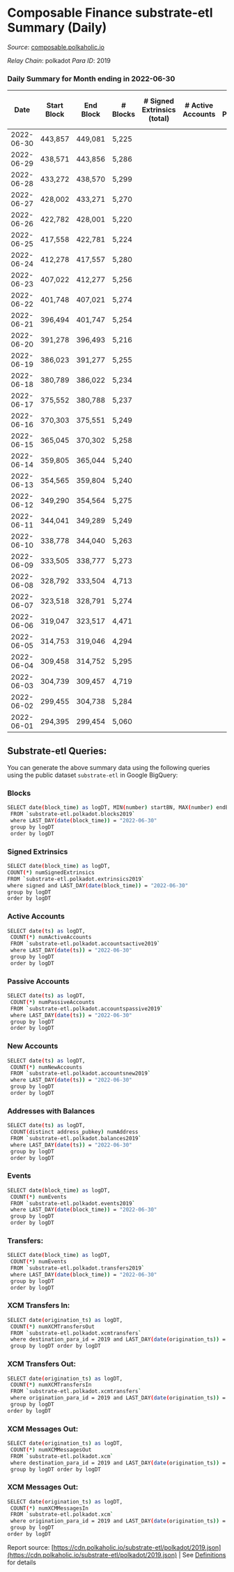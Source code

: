 # Composable Finance substrate-etl Summary (Daily)

_Source_: [composable.polkaholic.io](https://composable.polkaholic.io)

*Relay Chain*: polkadot
*Para ID*: 2019



### Daily Summary for Month ending in 2022-06-30


| Date | Start Block | End Block | # Blocks | # Signed Extrinsics (total) | # Active Accounts | # Passive | # New | # Addresses with Balances | # Events | # Transfers | # XCM Transfers In | # XCM Transfers Out | # XCM In | # XCM Out | Issues | 
| ---- | ----------- | --------- | -------- | --------------------------- | ----------------- | --------- | ----- | ------------------------- | -------- | ----------- | ------------------ | ------------------- | -------- | --------- | ------ |
| 2022-06-30 | 443,857 | 449,081 | 5,225 |  |  |  |  | 6 | 10,453 |   |   |   |  |  |  |
| 2022-06-29 | 438,571 | 443,856 | 5,286 |  |  |  |  | 6 | 10,575 |   |   |   |  |  |  |
| 2022-06-28 | 433,272 | 438,570 | 5,299 |  |  |  |  | 6 | 10,601 |   |   |   |  |  |  |
| 2022-06-27 | 428,002 | 433,271 | 5,270 |  |  |  |  | 6 | 10,543 |   |   |   |  |  |  |
| 2022-06-26 | 422,782 | 428,001 | 5,220 |  |  |  |  | 6 | 10,443 |   |   |   |  |  |  |
| 2022-06-25 | 417,558 | 422,781 | 5,224 |  |  |  |  | 6 | 10,451 |   |   |   |  |  |  |
| 2022-06-24 | 412,278 | 417,557 | 5,280 |  |  |  |  | 6 | 10,562 |   |   |   |  |  |  |
| 2022-06-23 | 407,022 | 412,277 | 5,256 |  |  |  |  | 6 | 10,515 |   |   |   |  |  |  |
| 2022-06-22 | 401,748 | 407,021 | 5,274 |  |  |  |  | 6 | 10,554 |   |   |   |  |  |  |
| 2022-06-21 | 396,494 | 401,747 | 5,254 |  |  |  |  | 6 | 10,511 |   |   |   |  |  |  |
| 2022-06-20 | 391,278 | 396,493 | 5,216 |  |  |  |  | 6 | 10,435 |   |   |   |  |  |  |
| 2022-06-19 | 386,023 | 391,277 | 5,255 |  |  |  |  | 6 | 10,513 |   |   |   |  |  |  |
| 2022-06-18 | 380,789 | 386,022 | 5,234 |  |  |  |  | 6 | 10,471 |   |   |   |  |  |  |
| 2022-06-17 | 375,552 | 380,788 | 5,237 |  |  |  |  | 6 | 10,477 |   |   |   |  |  |  |
| 2022-06-16 | 370,303 | 375,551 | 5,249 |  |  |  |  | 6 | 10,501 |   |   |   |  |  |  |
| 2022-06-15 | 365,045 | 370,302 | 5,258 |  |  |  |  | 6 | 10,519 |   |   |   |  |  |  |
| 2022-06-14 | 359,805 | 365,044 | 5,240 |  |  |  |  | 6 | 10,483 |   |   |   |  |  |  |
| 2022-06-13 | 354,565 | 359,804 | 5,240 |  |  |  |  | 6 | 10,483 |   |   |   |  |  |  |
| 2022-06-12 | 349,290 | 354,564 | 5,275 |  |  |  |  | 6 | 10,555 |   |   |   |  |  |  |
| 2022-06-11 | 344,041 | 349,289 | 5,249 |  |  |  |  | 6 | 10,501 |   |   |   |  |  |  |
| 2022-06-10 | 338,778 | 344,040 | 5,263 |  |  |  |  | 6 | 10,529 |   |   |   |  |  |  |
| 2022-06-09 | 333,505 | 338,777 | 5,273 |  |  |  |  | 6 | 10,549 |   |   |   |  |  |  |
| 2022-06-08 | 328,792 | 333,504 | 4,713 |  |  |  |  | 6 | 9,429 |   |   |   |  |  |  |
| 2022-06-07 | 323,518 | 328,791 | 5,274 |  |  |  |  | 6 | 10,551 |   |   |   |  |  |  |
| 2022-06-06 | 319,047 | 323,517 | 4,471 |  |  |  |  | 6 | 8,944 |   |   |   |  |  |  |
| 2022-06-05 | 314,753 | 319,046 | 4,294 |  |  |  |  | 6 | 8,591 |   |   |   |  |  |  |
| 2022-06-04 | 309,458 | 314,752 | 5,295 |  |  |  |  | 6 | 10,593 |   |   |   |  |  |  |
| 2022-06-03 | 304,739 | 309,457 | 4,719 |  |  |  |  | 6 | 9,440 |   |   |   |  |  |  |
| 2022-06-02 | 299,455 | 304,738 | 5,284 |  |  |  |  | 6 | 10,574 |   |   |   |  |  |  |
| 2022-06-01 | 294,395 | 299,454 | 5,060 |  |  |  |  | 6 | 10,123 |   |   |   |  |  |  |

## Substrate-etl Queries:
You can generate the above summary data using the following queries using the public dataset `substrate-etl` in Google BigQuery:

### Blocks
```bash
SELECT date(block_time) as logDT, MIN(number) startBN, MAX(number) endBN, COUNT(*) numBlocks 
 FROM `substrate-etl.polkadot.blocks2019`  
 where LAST_DAY(date(block_time)) = "2022-06-30" 
 group by logDT 
 order by logDT
```

### Signed Extrinsics
```bash
SELECT date(block_time) as logDT, 
COUNT(*) numSignedExtrinsics 
FROM `substrate-etl.polkadot.extrinsics2019`  
where signed and LAST_DAY(date(block_time)) = "2022-06-30" 
group by logDT 
order by logDT
```

### Active Accounts
```bash
SELECT date(ts) as logDT, 
 COUNT(*) numActiveAccounts 
 FROM `substrate-etl.polkadot.accountsactive2019` 
 where LAST_DAY(date(ts)) = "2022-06-30" 
 group by logDT 
 order by logDT
```

### Passive Accounts
```bash
SELECT date(ts) as logDT, 
 COUNT(*) numPassiveAccounts 
 FROM `substrate-etl.polkadot.accountspassive2019` 
 where LAST_DAY(date(ts)) = "2022-06-30" 
 group by logDT 
 order by logDT
```

### New Accounts
```bash
SELECT date(ts) as logDT, 
 COUNT(*) numNewAccounts 
 FROM `substrate-etl.polkadot.accountsnew2019` 
 where LAST_DAY(date(ts)) = "2022-06-30" 
 group by logDT
 order by logDT
```

### Addresses with Balances
```bash
SELECT date(ts) as logDT,
 COUNT(distinct address_pubkey) numAddress 
 FROM `substrate-etl.polkadot.balances2019` 
 where LAST_DAY(date(ts)) = "2022-06-30" 
 group by logDT 
 order by logDT
```

### Events
```bash
SELECT date(block_time) as logDT, 
 COUNT(*) numEvents 
 FROM `substrate-etl.polkadot.events2019` 
 where LAST_DAY(date(block_time)) = "2022-06-30" 
 group by logDT 
 order by logDT
```

### Transfers:
```bash
SELECT date(block_time) as logDT, 
 COUNT(*) numEvents 
 FROM `substrate-etl.polkadot.transfers2019` 
 where LAST_DAY(date(block_time)) = "2022-06-30" 
 group by logDT 
 order by logDT
```

### XCM Transfers In:
```bash
SELECT date(origination_ts) as logDT, 
 COUNT(*) numXCMTransfersOut 
 FROM `substrate-etl.polkadot.xcmtransfers` 
 where destination_para_id = 2019 and LAST_DAY(date(origination_ts)) = "2022-06-30" 
 group by logDT order by logDT
```

### XCM Transfers Out:
```bash
SELECT date(origination_ts) as logDT, 
 COUNT(*) numXCMTransfersIn 
 FROM `substrate-etl.polkadot.xcmtransfers` 
 where origination_para_id = 2019 and LAST_DAY(date(origination_ts)) = "2022-06-30" 
 group by logDT 
order by logDT
```

### XCM Messages Out:
```bash
SELECT date(origination_ts) as logDT, 
 COUNT(*) numXCMMessagesOut 
 FROM `substrate-etl.polkadot.xcm` 
 where destination_para_id = 2019 and LAST_DAY(date(origination_ts)) = "2022-06-30" 
 group by logDT order by logDT
```

### XCM Messages Out:
```bash
SELECT date(origination_ts) as logDT, 
 COUNT(*) numXCMMessagesIn 
 FROM `substrate-etl.polkadot.xcm` 
 where origination_para_id = 2019 and LAST_DAY(date(origination_ts)) = "2022-06-30" 
 group by logDT 
order by logDT
```


Report source: [https://cdn.polkaholic.io/substrate-etl/polkadot/2019.json](https://cdn.polkaholic.io/substrate-etl/polkadot/2019.json) | See [Definitions](/DEFINITIONS.md) for details
